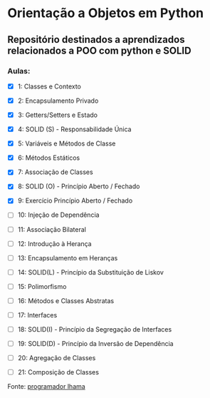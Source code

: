 # Orientação a Objetos em Python

## Repositório destinados a aprendizados relacionados a POO com python e SOLID

### Aulas:
- [x] 1: Classes e Contexto
- [x] 2: Encapsulamento Privado
- [x] 3: Getters/Setters e Estado
- [x] 4: SOLID (S) - Responsabilidade Única
- [x] 5: Variáveis e Métodos de Classe
- [x] 6: Métodos Estáticos
- [x] 7: Associação de Classes
- [x] 8: SOLID (O) - Princípio Aberto / Fechado
- [x] 9: Exercício Princípio Aberto / Fechado
- [ ] 10: Injeção de Dependência
- [ ] 11: Associação Bilateral
- [ ] 12: Introdução à Herança
- [ ] 13: Encapsulamento em Heranças
- [ ] 14: SOLID(L) - Princípio da Substituição de Liskov
- [ ] 15: Polimorfismo
- [ ] 16: Métodos e Classes Abstratas
- [ ] 17: Interfaces
- [ ] 18: SOLID(I) - Princípio da Segregação de Interfaces
- [ ] 19: SOLID(D) - Princípio da Inversão de Dependência
- [ ] 20: Agregação de Classes
- [ ] 21: Composição de Classes


Fonte: [programador lhama](https://www.youtube.com/playlist?list=PLAgbpJQADBGLo24x_xBwGtTDO-bjwrFb_)
